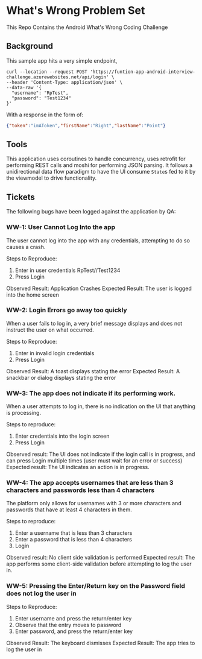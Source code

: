 # What's Wrong Problem Set

This Repo Contains the Android What's Wrong Coding Challenge

## Background

This sample app hits a very simple endpoint,

```
curl --location --request POST 'https://funtion-app-android-interview-challenge.azurewebsites.net/api/login' \
--header 'Content-Type: application/json' \
--data-raw '{
  "username": "RpTest",
  "password": "Test1234"
}'
```

With a response in the form of:

```json
{"token":"imAToken","firstName":"Right","lastName":"Point"}
```

## Tools

This application uses coroutines to handle concurrency, uses retrofit for performing REST calls and moshi for performing JSON parsing. It follows a unidirectional data flow paradigm to have the UI consume `State`s fed to it by the viewmodel to drive functionality.

## Tickets

The following bugs have been logged against the application by QA:

### WW-1: User Cannot Log Into the app

The user cannot log into the app with any credentials, attempting to do so causes a crash.

Steps to Reproduce:
1. Enter in user credentials RpTest//Test1234
2. Press Login

Observed Result: Application Crashes
Expected Result: The user is logged into the home screen

### WW-2: Login Errors go away too quickly

When a user fails to log in, a very brief message displays and does not instruct the user on what occurred.

Steps to Reproduce:
1. Enter in invalid login credentials
2. Press Login

Observed Result: A toast displays stating the error
Expected Result: A snackbar or dialog displays stating the error

### WW-3: The app does not indicate if its performing work.

When a user attempts to log in, there is no indication on the UI that anything is processing.

Steps to reproduce:
1. Enter credentials into the login screen
2. Press Login

Observed result: The UI does not indicate if the login call is in progress, and can press Login multiple times (user must wait for an error or success)
Expected result: The UI indicates an action is in progress.

### WW-4: The app accepts usernames that are less than 3 characters and passwords less than 4 characters

The platform only allows for usernames with 3 or more characters and passwords that have at least 4 characters in them.

Steps to reproduce:
1. Enter a username that is less than 3 characters
2. Enter a password that is less than 4 characters
3. Login

Observed result: No client side validation is performed
Expected result: The app performs some client-side validation before attempting to log the user in.

### WW-5: Pressing the Enter/Return key on the Password field does not log the user in

Steps to Reproduce:
1. Enter username and press the return/enter key
2. Observe that the entry moves to password
3. Enter password, and press the return/enter key

Observed Result: The keyboard dismisses
Expected Result: The app tries to log the user in